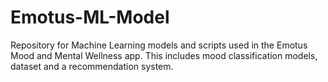 # Emotus-ML-Model
Repository for Machine Learning models and scripts used in the Emotus Mood and Mental Wellness app. This includes mood classification models, dataset and a recommendation system.
